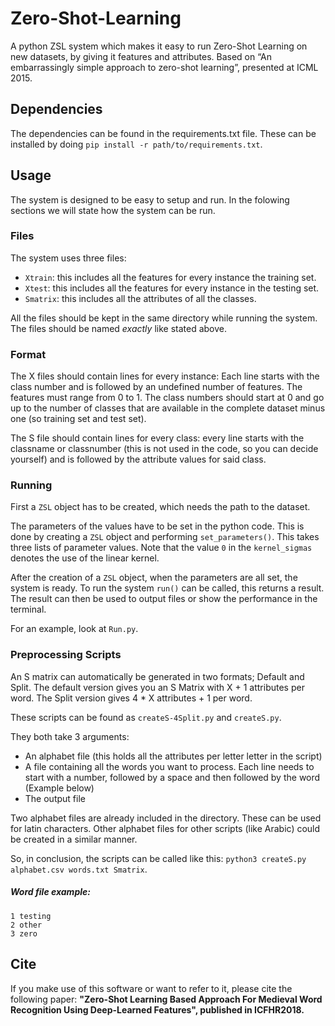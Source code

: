 # Zero-Shot-Learning
A python ZSL system which makes it easy to run Zero-Shot Learning on new datasets, by giving it features and attributes. Based on “An embarrassingly simple approach to zero-shot learning”, presented at ICML 2015. 

## Dependencies
The dependencies can be found in the requirements.txt file. These can be installed by doing `pip install -r path/to/requirements.txt`.

## Usage
The system is designed to be easy to setup and run. In the folowing sections we will state how the system can be run.

### Files
The system uses three files:
 - `Xtrain`: this includes all the features for every instance the training set.
 - `Xtest`: this includes all the features for every instance in the testing set.
 - `Smatrix`: this includes all the attributes of all the classes.

 All the files should be kept in the same directory while running the system. The files should be named _exactly_ like stated above.

 ### Format
 The X files should contain lines for every instance: Each line starts with the class number and is followed by an undefined number of features. The features must range from 0 to 1. The class numbers should start at 0 and go up to the number of classes that are available in the complete dataset minus one (so training set and test set).

 The S file should contain lines for every class: every line starts with the classname or classnumber (this is not used in the code, so you can decide yourself) and is followed by the attribute values for said class.

### Running
First a `ZSL` object has to be created, which needs the path to the dataset.

The parameters of the values have to be set in the python code. This is done by creating a `ZSL` object and performing `set_parameters()`. This takes three lists of parameter values. Note that the value `0` in the `kernel_sigmas` denotes the use of the linear kernel.

After the creation of a `ZSL` object, when the parameters are all set, the system is ready. To run the system `run()` can be called, this returns a result.
The result can then be used to output files or show the performance in the terminal.

For an example, look at `Run.py`.

### Preprocessing Scripts
An S matrix can automatically be generated in two formats; Default and Split. The default version gives you an S Matrix with X + 1 attributes per word. The Split version gives 4 * X attributes + 1 per word.

These scripts can be found as `createS-4Split.py` and `createS.py`.

They both take 3 arguments:
 - An alphabet file (this holds all the attributes per letter letter in the script)
 - A file containing all the words you want to process. Each line needs to start with a number, followed by a space and then followed by the word (Example below)
 - The output file

Two alphabet files are already included in the directory. These can be used for latin characters. Other alphabet files for other scripts (like Arabic) could be created in a similar manner.

So, in conclusion, the scripts can be called like this: `python3 createS.py alphabet.csv words.txt Smatrix`.

##### Word file example:
 ```
 1 testing
 2 other
 3 zero
 ```

## Cite
If you make use of this software or want to refer to it, please cite the following paper: __"Zero-Shot Learning Based Approach For Medieval Word Recognition Using Deep-Learned Features", published in ICFHR2018.__

